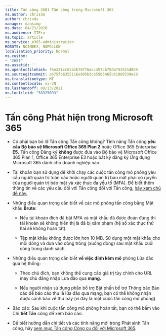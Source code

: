 ```yaml
---
title: Tấn công 2681 Tấn công trong Microsoft 365
ms.author: chrisda
author: chrisda
manager: dansimp
ms.date: 04/21/2020
ms.audience: ITPro
ms.topic: article
ms.service: o365-administration
ROBOTS: NOINDEX, NOFOLLOW
localization_priority: Normal
ms.custom:
- "2681"
ms.assetid: ''
ms.openlocfilehash: f6e221cc82a1b707f6acc457cb78db743521d859
ms.sourcegitcommit: ab75f66355116e995b3cb5505465b31989339e28
ms.translationtype: MT
ms.contentlocale: vi-VN
ms.lasthandoff: 08/13/2021
ms.locfileid: "58325093"
---
```

# <a name="attack-simulator-in-microsoft-365"></a>Tấn công Phát hiện trong Microsoft 365

- Có phải bạn bỏ lỡ Tấn công Tấn công không? Tính năng Tấn công **yêu cầu Bộ bảo vệ Microsoft Office 365 Plan 2** hoặc Office 365 Enterprise **E5.** Tấn công Đăng ký **không** được đưa vào Bộ bảo vệ Microsoft Office 365 Plan 1, Office 365 Enterprise E3 hoặc bất kỳ đăng ký Ứng dụng Microsoft 365 dành cho doanh nghiệp nào.

- Tài khoản bạn sử dụng để khởi chạy các cuộc tấn công mô phỏng yêu cầu người quản trị toàn cầu hoặc người quản trị bảo mật phải có quyền của người quản trị bảo mật và xác thực đa yếu tố (MFA). Để biết thêm thông tin về các yêu cầu đối với Tấn công đối với Tấn công, [hãy xem chủ đề này.](https://docs.microsoft.com/microsoft-365/security/office-365-security/attack-simulator)

- Những điều quan trọng cần biết về các mô phỏng tấn công bằng Mật khẩu **Brute:**

  - Nếu tài khoản đích đã bật MFA và mật khẩu đã được đoán đúng thì tài khoản sẽ không hiển thị là đã bị xâm phạm (hệ số xác thực thứ hai sẽ không hoàn tất).

  - Tệp mật khẩu không được lớn hơn 10 MB. Sử dụng một mật khẩu cho mỗi dòng và đưa vào dòng trống (xuống dòng) sau mật khẩu cuối cùng trong danh sách.

- Những điều quan trọng cần biết **về việc đính kèm mô** phỏng Lừa đảo qua hệ thống:

  - Theo chủ đích, bạn không thể cung cấp giá trị tùy chỉnh cho URL máy chủ đăng nhập Lừa đảo qua **mạng.**

  - Nếu người nhận [](https://docs.microsoft.com/microsoft-365/security/office-365-security/enable-the-report-message-add-in) sử dụng phần bổ trợ Bật phần bổ trợ Thông báo Báo cáo để báo cáo thư là lừa đảo qua mạng, bạn có thể không nhận được cảnh báo về thư này (vì đây là một cuộc tấn công mô phỏng).

- Báo cáo: Sau khi cuộc tấn công mô phỏng hoàn tất, bạn có thể bấm vào Chi **tiết Tấn** công để xem báo cáo.

- Để biết hướng dẫn chi tiết và các tính năng mới trong Phát sinh Tấn công, hãy [xem mục Tấn công Công cụ đối với Microsoft 365](https://docs.microsoft.com/microsoft-365/security/office-365-security/attack-simulator).
